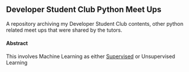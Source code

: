 ## Developer Student Club Python Meet Ups
A repository archiving my Developer Student Club contents, other python related meet ups that were shared by the tutors.

#### Abstract
This involves Machine Learning as either [Supervised](https://builtin.com/data-science/supervised-machine-learning-classification) or Unsupervised Learning 

